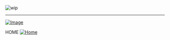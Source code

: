![wip](http://files.softicons.com/download/system-icons/nano-icon-set-by-freeman/png/128/Folder%20-%20Work%20in%20Progress.png)

***
[![Image](http://files.softicons.com/download/toolbar-icons/soft-icons-by-lokas-software/png/48x48/0007-home.png)](https://groppedev.github.io/java-getting-started/)

HOME [![Home][img_home]][href_home]

<!-- Definizione dei link per la navigazione -->
[href_home]: <>
[img_home]: <http://files.softicons.com/download/toolbar-icons/soft-icons-by-lokas-software/png/48x48/0007-home.png>

